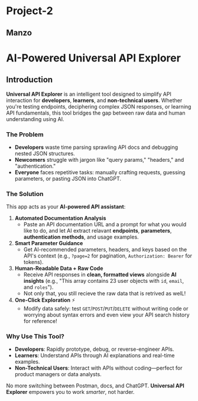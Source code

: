 # Project-2 
## Manzo 
# AI-Powered Universal API Explorer 

## Introduction

**Universal API Explorer** is an intelligent tool designed to simplify API interaction for **developers**, **learners**, and **non-technical users**. Whether you're testing endpoints, deciphering complex JSON responses, or learning API fundamentals, this tool bridges the gap between raw data and human understanding using AI.

### The Problem
- **Developers** waste time parsing sprawling API docs and debugging nested JSON structures.
- **Newcomers** struggle with jargon like "query params," "headers," and "authentication."
- **Everyone** faces repetitive tasks: manually crafting requests, guessing parameters, or pasting JSON into ChatGPT.

### The Solution
This app acts as your **AI-powered API assistant**:
1. **Automated Documentation Analysis**   
   - Paste an API documentation URL and a prompt for what you would like to do, and let AI extract relavant **endpoints**, **parameters**, **authentication methods**, and usage examples.
2. **Smart Parameter Guidance** 
   - Get AI-recommended parameters, headers, and keys based on the API's context (e.g., `?page=2` for pagination, `Authorization: Bearer` for tokens).
3. **Human-Readable Data + Raw Code** 
   - Receive API responses in **clean, formatted views** alongside **AI insights** (e.g., "This array contains 23 user objects with `id`, `email`, and `roles`").
   - Not only that, you still recieve the raw data that is retrived as welL!
4. **One-Click Exploration** ⚡  
   - Modify data safely: test `GET`/`POST`/`PUT`/`DELETE` without writing code or worrying about syntax errors and even view your API search history for reference!

### Why Use This Tool?
- **Developers**: Rapidly prototype, debug, or reverse-engineer APIs.  
- **Learners**: Understand APIs through AI explanations and real-time examples.  
- **Non-Technical Users**: Interact with APIs without coding—perfect for product managers or data analysts.  

No more switching between Postman, docs, and ChatGPT. **Universal API Explorer** empowers you to work *smarter*, not harder.  
